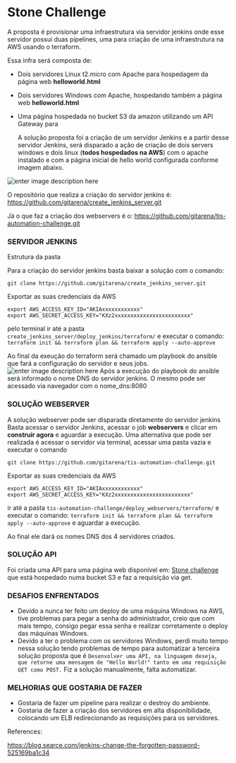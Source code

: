 # Stone Challenge

A proposta é provisionar uma infraestrutura via servidor jenkins onde esse servidor possui duas pipelines, uma para criação de uma infraestrutura na AWS usando o terraform.

Essa infra será composta de:

- Dois servidores Linux t2.micro com Apache para hospedagem da página web **helloworld.html**

- Dois servidores Windows com Apache, hospedando também a página web **helloworld.html**

- Uma página hospedada no bucket S3 da amazon utilizando um API Gateway para

  
  A solução proposta foi a criação de um servidor Jenkins e a partir desse servidor Jenkins, será disparado a ação de criação de dois servers windows e dois linux (**todos hospedados na AWS**) com o apache instalado e com a página inicial de hello world configurada conforme imagem abaixo.

![enter image description here](https://lucid.app/publicSegments/view/b084cfd1-8d08-4a6b-93af-ecaf1d05f8cd/image.png)

O repositório que realiza a criação do servidor jenkins é: https://github.com/gitarena/create_jenkins_server.git

Já o que faz a criação dos webservers é o: https://github.com/gitarena/tis-automation-challenge.git

### SERVIDOR JENKINS
Estrutura da pasta

Para a criação do servidor jenkins basta baixar a solução com o comando:

    git clone https://github.com/gitarena/create_jenkins_server.git

Exportar as suas credenciais da AWS

    export AWS_ACCESS_KEY_ID="AKIAxxxxxxxxxxxx"
    export AWS_SECRET_ACCESS_KEY="KXz2xxxxxxxxxxxxxxxxxxxxxxxx" 

pelo terminal ir até a pasta `create_jenkins_server/deploy_jenkins/terraform/`
e executar o comando: `terraform init && terraform plan && terraform apply --auto-approve`

Ao final da exeução do terraform será chamado um playbook do ansible que fará a configuração do servidor e seus jobs.
![enter image description here](https://lucid.app/publicSegments/view/d91b2c34-533d-47a2-95d7-1ea4d720f530/image.png)
Após a execução do playbook do ansible será informado o nome DNS do servidor jenkins.
O mesmo pode ser acessado via navegador com o nome_dns:8080


### SOLUÇÃO WEBSERVER
A solução webserver pode ser disparada diretamente do servidor jenkins
Basta acessar o servidor Jenkins, acessar o job **webservers** e clicar em **construir agora** e aguardar a execução.
Uma alternativa que pode ser realizada é acessar o servidor via terminal, acessar uma pasta vazia e executar o comando

    git clone https://github.com/gitarena/tis-automation-challenge.git

Exportar as suas credenciais da AWS

    export AWS_ACCESS_KEY_ID="AKIAxxxxxxxxxxxx"
    export AWS_SECRET_ACCESS_KEY="KXz2xxxxxxxxxxxxxxxxxxxxxxxx" 

ir até a pasta `tis-automation-challenge/deploy_webservers/terraform/`
e executar o comando: `terraform init && terraform plan && terraform apply --auto-approve` e aguardar a execução.

Ao final ele dará os nomes DNS dos 4 servidores criados.

### SOLUÇÃO API
Foi criada uma API para uma página web disponível em: [Stone challenge](https://stone-challenge-serverless.s3.us-east-1.amazonaws.com/index.html?response-content-disposition=inline&X-Amz-Security-Token=IQoJb3JpZ2luX2VjEGIaCXNhLWVhc3QtMSJHMEUCIQD2wIjwu1E6fQ02CfeBLVtlxVZ3hD5PlaKD6fP%2B419tBQIgLyahcSqyHXwVxYwXcsYLk6RSuTpDsrpz6oEHHpf1YIsq9gIIWxAAGgw4MTQ3MzU3NDA3NTYiDBQwa2Vqkj2y3LvibSrTAhwqqomm6bLLROlxPLHIo4D0cDAchafHC25L6iE0VgX%2BttiAQsIgIRLWjTG9K0MHQn%2BTFEPsOhUFqrwVTiUuuSiVLMwq6k%2BuIKnZd4AHRns7xVcQ7Ai%2BTH8NTnw2XL3B%2FO1rYjNt%2FvkdNFuoW2GnOyzI4cY2r3%2BPrvMpyP6OeMSsqzzUHzOh721r6f%2BUhtp8riTNudQaPKjVexTu43mFJamc%2FACvZ%2B8B98BfFSi8L1oUQCOhLlWb2DDUBrXibO7MUD5ZlkODDXJkxferx0yodv64X8o0babQK60sJuzOqtf6XzHz1RQgAq05CzCJsK5I2%2B%2FB1nhuf%2FehS%2Bf8pAT%2BqiAAqT7frqgOm1mzbsYIQRY78ChS5NHBbLWq8k5BbUnFljx6nXIiMwIujFpYodVR%2BKmjRuyEp7PNn8z0eMiOOs%2BFKzbR%2BLiFOtwi0Coq2lr68sWFRTDfwJSOBjqzArt1oyOhWsvMyEioERTWEkHb8iPdaQhEEEYoaB%2F5E4cL5R1upSSbBZn1sskcBzgPPy212WIYpOW7NayTiQSVgYjYhTvyKuXVMFX6vOCapuSPusEURis20XdqkhINsMutgSwcJC%2BdFSXpRPH2H6uxTERnVmilyQEfZK3Ys4Xbuwk4Kb0lYZ0PCnXaDojm8n8LcXAWKuJURpUEJmOwWkISO4QLQbf24fJzlsNhk2t42Vp8Mj%2FEHvDwIfp33IIsGkndVqJORAy79gWuAkncxsX2V6yVBOddo%2FYpUBNC%2FT7zLRvzbX0EvPNd75cR921odXsNJAPixcX%2F%2F3LSQJttVYUWA6aNzE3YnSmNLtO6wAZvAli4wr18A4usZiyniMCd0x46Oal%2BpgpxRM57IYpg9zx0LbjGc7o%3D&X-Amz-Algorithm=AWS4-HMAC-SHA256&X-Amz-Date=20211224T100843Z&X-Amz-SignedHeaders=host&X-Amz-Expires=604800&X-Amz-Credential=ASIA33MQIZ5KCTOESZOU%2F20211224%2Fus-east-1%2Fs3%2Faws4_request&X-Amz-Signature=483b4350fa2dac391f663e55c096983922f3d45b53ec190ab850e963835e8a57) que está hospedado numa bucket S3 e faz a requisição via get.

### DESAFIOS ENFRENTADOS
- Devido a nunca ter feito um deploy de uma máquina Windows na AWS, tive problemas para pegar a senha do administrador, creio que com mais tempo, consigo pegar essa senha e realizar corretamente o deploy das máquinas Windows.
- Devido a ter o problema com os servidores Windows, perdi muito tempo nessa solução tendo problemas de tempo para automatizar a terceira solução proposta que é `Desenvolver uma API, na linguagem deseja, que retorne uma mensagem de "Hello World!" tanto em uma requisição GET como POST.` Fiz a solução manualmente, falta automatizar.

### MELHORIAS QUE GOSTARIA DE FAZER
- Gostaria de fazer um pipeline para realizar o destroy do ambiente.
- Gostaria de fazer a criação dos servidores em alta disponibilidade, colocando um ELB redirecionando as requisições para os servidores.

References:

  https://blog.searce.com/jenkins-change-the-forgotten-password-525169ba1c34